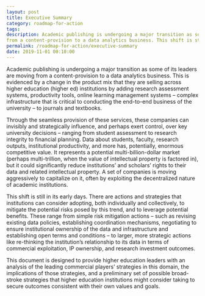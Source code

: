 ```yaml
---
layout: post
title: Executive Summary
category: roadmap-for-action
tags:
description: Academic publishing is undergoing a major transition as some of its leaders are moving
from a content-provision to a data analytics business. This shift is still in its early days. There are actions and strategies that institutions can consider adopting, both individually and collectively, to mitigate the potential risks posed by this trend, and to leverage potential benefits. 
permalink: /roadmap-for-action/executive-summary
date: 2019-11-01 00:10:00
---
```


Academic publishing is undergoing a major transition as some of its leaders are moving
from a content-provision to a data analytics business. This is evidenced by a change in
the product mix that they are selling across higher education (higher ed) institutions by
adding research assessment systems, productivity tools, online learning management
systems – complex infrastructure that is critical to conducting the end-to-end business
of the university – to journals and textbooks.

Through the seamless provision of these services, these companies can invisibly and
strategically influence, and perhaps exert control, over key university decisions –
ranging from student assessment to research integrity to financial planning. Data about
students, faculty, research outputs, institutional productivity, and more has,
potentially, enormous competitive value. It represents a potential multi-billion-dollar
market (perhaps multi-trillion, when the value of intellectual property is factored in),
but it could significantly reduce institutions’ and scholars’ rights to their data and
related intellectual property. A set of companies is moving aggressively to capitalize on
it, often by exploiting the decentralized nature of academic institutions.

This shift is still in its early days. There are actions and strategies that institutions can
consider adopting, both individually and collectively, to mitigate the potential risks
posed by this trend, and to leverage potential benefits. These range from simple risk
mitigation actions – such as revising existing data policies, establishing coordination
mechanisms, negotiating to ensure institutional ownership of the data and
infrastructure and establishing open terms and conditions – to larger, more strategic
actions like re-thinking the institution’s relationship to its data in terms of commercial
exploitation, IP ownership, and research investment outcomes.

This document is designed to provide higher education leaders with an analysis of the
leading commercial players’ strategies in this domain, the implications of those
strategies, and a preliminary set of possible broad-stroke strategies that higher
education institutions might consider taking to secure outcomes consistent with their
own values and goals.
